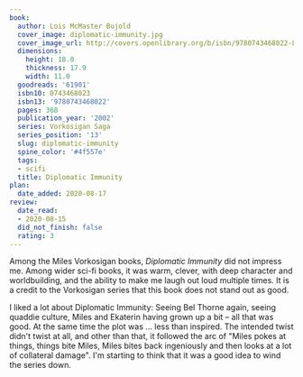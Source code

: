 ```yaml
---
book:
  author: Lois McMaster Bujold
  cover_image: diplomatic-immunity.jpg
  cover_image_url: http://covers.openlibrary.org/b/isbn/9780743468022-L.jpg
  dimensions:
    height: 18.0
    thickness: 17.9
    width: 11.0
  goodreads: '61901'
  isbn10: 0743468023
  isbn13: '9780743468022'
  pages: 368
  publication_year: '2002'
  series: Vorkosigan Saga
  series_position: '13'
  slug: diplomatic-immunity
  spine_color: '#4f557e'
  tags:
  - scifi
  title: Diplomatic Immunity
plan:
  date_added: 2020-08-17
review:
  date_read:
  - 2020-08-15
  did_not_finish: false
  rating: 3
---
```


Among the Miles Vorkosigan books, *Diplomatic Immunity* did not impress me. Among wider sci-fi books, it was warm,
clever, with deep character and worldbuilding, and the ability to make me laugh out loud multiple times. It is a credit
to the Vorkosigan series that this book does not stand out as good.

I liked a lot about Diplomatic Immunity: Seeing Bel Thorne again, seeing quaddie culture, Miles and Ekaterin having
grown up a bit – all that was good. At the same time the plot was … less than inspired. The intended twist didn't twist
at all, and other than that, it followed the arc of "Miles pokes at things, things bite Miles, Miles bites back
ingeniously and then looks at a lot of collateral damage". I'm starting to think that it was a good idea to wind the
series down.
